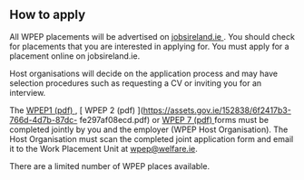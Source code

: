 ##  How to apply

All WPEP placements will be advertised on [ jobsireland.ie
](https://www.jobsireland.ie/) . You should check for placements that you are
interested in applying for. You must apply for a placement online on
jobsireland.ie.

Host organisations will decide on the application process and may have
selection procedures such as requesting a CV or inviting you for an interview.

The [ WPEP1 (pdf)
](https://assets.gov.ie/152837/b5e2d198-0b96-4025-83cf-211cbd9e7f41.pdf) , [
WPEP 2 (pdf) ](https://assets.gov.ie/152838/6f2417b3-766d-4d7b-87dc-
fe297af08ecd.pdf) or [ WPEP 7 (pdf)
](https://assets.gov.ie/180198/a73368cf-8751-4cfe-9d2f-55f55ce79b5a.pdf) forms
must be completed jointly by you and the employer (WPEP Host Organisation).
The Host Organisation must scan the completed joint application form and email
it to the Work Placement Unit at wpep@welfare.ie.

There are a limited number of WPEP places available.
